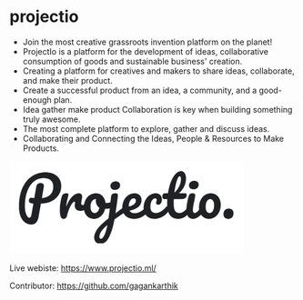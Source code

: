# projectio
- Join the most creative grassroots invention platform on the planet!
- ProjectIo is a platform for the development of ideas, collaborative consumption of goods and sustainable business' creation.
- Creating a platform for creatives and makers to share ideas, collaborate, and make their product.
- Create a successful product from an idea, a community, and a good-enough plan.
- Idea gather make product Collaboration is key when building something truly awesome.
- The most complete platform to explore, gather and discuss ideas.
- Collaborating and Connecting the Ideas, People & Resources to Make Products.

![alt text](https://github.com/gagankarthik/projectio/blob/main/assets/logo.png)

Live webiste:
https://www.projectio.ml/

Contributor:
https://github.com/gagankarthik
